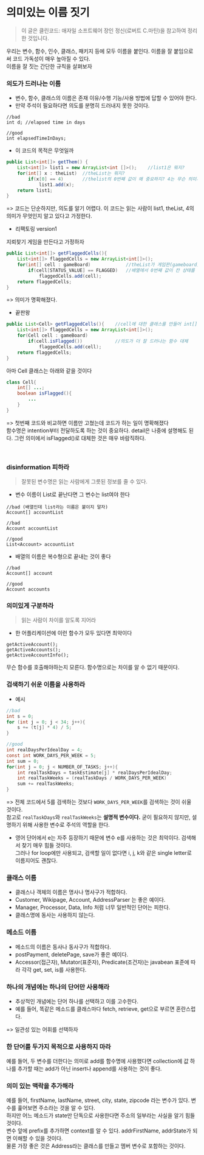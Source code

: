 # 의미있는 이름 짓기

> 이 글은 클린코드: 애자일 소프트웨어 장인 정신(로버트 C.마틴)을 참고하여 정리한 것입니다.

우리는 변수, 함수, 인수, 클래스, 패키지 등에 모두 이름을 붙인다. 이름을 잘 붙임으로써 코드 가독성이 매우 높아질 수 있다.<br>이름을 잘 짓는 간단한 규칙을 살펴보자

### 의도가 드러나는 이름

- 변수, 함수, 클래스의 이름은 존재 이유/수행 기능/사용 방법에 답할 수 있어야 한다.
- 만약 주석이 필요하다면 의도를 분명히 드러내지 못한 것이다.

```
//bad
int d; //elapsed time in days

//good
int elapsedTimeInDays;
```

- 이 코드의 목적은 무엇일까

```java
public List<int[]> getThem() {
    List<int[]> list1 = new ArrayList<int []>();    //list1은 뭐지?
    for(int[] x : theList)  //theList는 뭐지?
        if(x[0] == 4)       //thelist의 0번째 값이 왜 중요하지? 4는 무슨 의미지?
            list1.add(x);
    return list1;
}
```

=> 코드는 단순하지만, 의도를 알기 어렵다. 이 코드는 읽는 사람이 list1, theList, 4의 의미가 무엇인지 알고 있다고 가정한다.

- 리팩토링 version1

지뢰찾기 게임을 만든다고 가정하자

```java
public List<int[]> getFlaggedCells(){
    List<int[]> flaggedCells = new ArrayList<int[]>();
    for(int[] cell : gameBoard)             //theList가 게임판(gameboard)를 뜻하는군
        if(cell[STATUS_VALUE] == FLAGGED)   //배열에서 0번째 값이 칸 상태를 나타내고 4는 깃발이 꽂힌 상태를 말하는군
            flaggedCells.add(cell);
    return flaggedCells;
}
```

=> 의미가 명확해졌다.

- 끝판왕

```java
public List<Cell> getFlaggedCells(){    //cell에 대한 클래스를 만들어 int[] 대체
    List<int[]> flaggedCells = new ArrayList<int[]>();
    for(Cell cell : gameBoard)
        if(cell.isFlagged())            //의도가 더 잘 드러나는 함수 대체
            flaggedCells.add(cell);
    return flaggedCells;
}
```

아마 Cell 클래스는 아래와 같을 것이다

```java
class Cell{
    int[] ...;
    boolean isFlagged(){
        ...
    }
}
```

=> 첫번째 코드와 비교하면 이름만 고쳤는데 코드가 하는 일이 명확해졌다<br>
함수명은 intention부터 전달하도록 하는 것이 중요하다. detail은 나중에 설명해도 된다. 그런 의미에서 isFlagged()로 대체한 것은 매우 바람직하다.

<br>

### disinformation 피하라

> 잘못된 변수명은 읽는 사람에게 그릇된 정보를 줄 수 있다.

- 변수 이름이 List로 끝난다면 그 변수는 list여야 한다

```
//bad (배열인데 list라는 이름은 붙이지 말자)
Account[] accountList

//bad
Account accountList

//good
List<Account> accountList
```

- 배열의 이름은 복수형으로 끝내는 것이 좋다

```
//bad
Account[] account

//good
Account accounts
```

### 의미있게 구분하라

> 읽는 사람이 차이를 알도록 지어라

- 한 어플리케이션에 이런 함수가 모두 있다면 최악이다

```
getActiveAccount();
getActiveAccounts();
getActiveAccountInfo();
```

무슨 함수를 호출해야하는지 모른다. 함수명으로는 차이를 알 수 없기 때문이다.

### 검색하기 쉬운 이름을 사용하라

- 예시

```java
//bad
int s = 0;
for (int j = 0; j < 34; j++){
    s += (t[j] * 4) / 5;
}
```

```java
//good
int realDaysPerIdealDay = 4;
const int WORK_DAYS_PER_WEEK = 5;
int sum = 0;
for(int j = 0; j < NUMBER_OF_TASKS; j++){
    int realTaskDays = taskEstimate[j] * realDaysPerIdealDay;
    int realTaskWeeks = (realTaskDays / WORK_DAYS_PER_WEEK)
    sum += realTaskWeeks;
}
```

=> 전체 코드에서 5를 검색하는 것보다 `WORK_DAYS_PER_WEEK`를 검색하는 것이 쉬울 것이다.<br>
참고로 `realTaskDays`와 `realTaskWeeks`는 **설명적 변수이다.** 굳이 필요하지 않지만, 설명하기 위해 사용한 변수로 주석의 역할을 한다.

- 영어 단어에서 e는 자주 등장하기 때문에 변수 e를 사용하는 것은 최악이다. 검색해서 찾기 매우 힘들 것이다. <br>
  그러나 for loop에만 사용되고, 검색할 일이 없다면 i, j, k와 같은 single letter로 이름지어도 괜찮다.

### 클래스 이름

- 클래스나 객체의 이름은 명사나 명사구가 적합하다.
- Customer, Wikipage, Account, AddressParser 는 좋은 예이다.
- Manager, Processor, Data, Info 처럼 너무 일반적인 단어는 피한다.
- 클래스명에 동사는 사용하지 않는다.

### 메소드 이름

- 메소드의 이름은 동사나 동사구가 적합하다.
- postPayment, deletePage, save가 좋은 예이다.
- Accessor(접근자), Mutator(표준자), Predicate(조건자)는 javabean 표준에 따라 각각 get, set, is를 사용한다.

### 하나의 개념에는 하나의 단어만 사용해라

- 추상적인 개념에는 단어 하나를 선택하고 이를 고수한다.
- 예를 들어, 똑같은 메소드를 클래스마다 fetch, retrieve, get으로 부르면 혼란스럽다.

=> 일관성 있는 어휘를 선택하자

### 한 단어를 두가지 목적으로 사용하지 마라

예를 들어, 두 변수를 더한다는 의미로 add를 함수명에 사용했다면 collection에 값 하나를 추가할 때는 add가 아닌 insert나 append를 사용하는 것이 좋다.

### 의미 있는 맥락을 추가해라

예를 들어, firstName, lastName, street, city, state, zipcode 라는 변수가 있다. 변수를 훑어보면 주소라는 것을 알 수 있다.<br>
하지만 어느 메소드가 state만 단독으로 사용한다면 주소의 일부라는 사실을 알기 힘들 것이다.<br>
변수 앞에 prefix를 추가하면 context를 알 수 있다. addrFirstName, addrState가 되면 이해할 수 있을 것이다.<br>
물론 가장 좋은 것은 Address라는 클래스를 만들고 멤버 변수로 포함하는 것이다.
